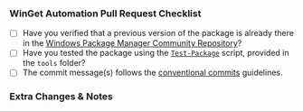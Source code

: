 ### WinGet Automation Pull Request Checklist

- [ ] Have you verified that a previous version of the package is already there in the [Windows Package Manager Community Repository](https://github.com/microsoft/winget-pkgs)?
- [ ] Have you tested the package using the [`Test-Package`](https://github.com/vedantmgoyal2009/vedantmgoyal2009/blob/main/tools/Test-Package.ps1) script, provided in the `tools` folder?
- [ ] The commit message(s) follows the [conventional commits](https://www.conventionalcommits.org/en/v1.0.0/#summary) guidelines.

### Extra Changes & Notes
